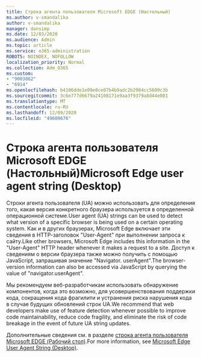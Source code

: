 ```yaml
---
title: Строка агента пользователя Microsoft EDGE (Настольный)
ms.author: v-smandalika
author: v-smandalika
manager: dansimp
ms.date: 12/03/2020
ms.audience: Admin
ms.topic: article
ms.service: o365-administration
ROBOTS: NOINDEX, NOFOLLOW
localization_priority: Normal
ms.collection: Adm_O365
ms.custom:
- "9003862"
- "6914"
ms.openlocfilehash: b4106dde1e09e0ce07b4b9adc2b2984cc5609c3b
ms.sourcegitcommit: 3c6e777d6679a24108171e9aa3f9379a8d44e001
ms.translationtype: MT
ms.contentlocale: ru-RU
ms.lasthandoff: 12/09/2020
ms.locfileid: "49609676"
---
```

# <a name="microsoft-edge-user-agent-string-desktop"></a><span data-ttu-id="5a5ac-102">Строка агента пользователя Microsoft EDGE (Настольный)</span><span class="sxs-lookup"><span data-stu-id="5a5ac-102">Microsoft Edge user agent string (Desktop)</span></span>

<span data-ttu-id="5a5ac-103">Строки агента пользователя (UA) можно использовать для определения того, какая версия конкретного браузера используется в определенной операционной системе.</span><span class="sxs-lookup"><span data-stu-id="5a5ac-103">User agent (UA) strings can be used to detect what version of a specific browser is being used on a certain operating system.</span></span> <span data-ttu-id="5a5ac-104">Как и в других браузерах, Microsoft Edge включает эти сведения в НТТР-заголовок "User-Agent" при выполнении запроса к сайту.</span><span class="sxs-lookup"><span data-stu-id="5a5ac-104">Like other browsers, Microsoft Edge includes this information in the "User-Agent" HTTP header whenever it makes a request to a site.</span></span> <span data-ttu-id="5a5ac-105">Доступ к сведениям о версии браузера также можно получить с помощью JavaScript, запрашивая значение "Navigator. userAgent".</span><span class="sxs-lookup"><span data-stu-id="5a5ac-105">The browser-version information can also be accessed via JavaScript by querying the value of "navigator.userAgent".</span></span>

<span data-ttu-id="5a5ac-106">Мы рекомендуем веб-разработчикам использовать обнаружение компонентов, когда это возможно, для усовершенствования поддержки кода, сокращения кода фрагилити и устранения риска нарушения кода в случае будущих обновлений строк UA.</span><span class="sxs-lookup"><span data-stu-id="5a5ac-106">We recommend that web developers make use of feature detection whenever possible to improve code maintainability, reduce code fragility, and eliminate the risk of code breakage in the event of future UA string updates.</span></span>

<span data-ttu-id="5a5ac-107">Дополнительные сведения см. в разделе [строка агента пользователя Microsoft EDGE (Рабочий стол)](https://docs.microsoft.com/microsoft-edge/web-platform/user-agent-string).</span><span class="sxs-lookup"><span data-stu-id="5a5ac-107">For more information, see [Microsoft Edge User Agent String (Desktop)](https://docs.microsoft.com/microsoft-edge/web-platform/user-agent-string).</span></span>